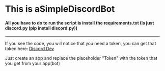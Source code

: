 # This is aSimpleDiscordBot

#### All you have to do to run the script is install the requirements.txt (Is just discord.py (pip install discord.py))
___
If you see the code, you will notice that you need a token, you can get that token here:
[Discord Dev](https://discordapp.com/developers)

Just create an app and replace the placeholder "Token" with the token that you get from your app(bot)
